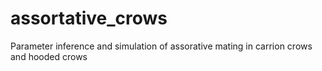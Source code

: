 # assortative_crows
Parameter inference and simulation of assorative mating in carrion crows and hooded crows
